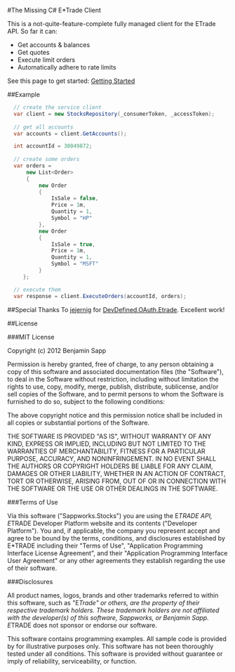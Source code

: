 #The Missing C# E*Trade Client

This is a not-quite-feature-complete fully managed client for the ETrade API.  So far it can:
 - Get accounts & balances
 - Get quotes
 - Execute limit orders
 - Automatically adhere to rate limits

See this page to get started:  [Getting Started](https://github.com/bmsapp/sappworks.stocks.public/wiki/Getting-Started)

##Example
```csharp
  // create the service client
  var client = new StocksRepository(_consumerToken, _accessToken);
  
  // get all accounts
  var accounts = client.GetAccounts();
```

```csharp
  int accountId = 30049872;
  
  // create some orders
  var orders = 
      new List<Order>
      {
          new Order
          {
              IsSale = false,
              Price = 1m,
              Quantity = 1,
              Symbol = "HP"
          },
          new Order
          {
              IsSale = true,
              Price = 1m,
              Quantity = 1,
              Symbol = "MSFT"
          }
     }; 

  // execute them
  var response = client.ExecuteOrders(accountId, orders);
```

##Special Thanks
To [jejernig](http://stackoverflow.com/users/616499/jejernig) for [DevDefined.OAuth.Etrade](https://github.com/jejernig/DevDefined.OAuth---Etrade/network).  Excellent work!

##License

###MIT License

Copyright (c) 2012 Benjamin Sapp

Permission is hereby granted, free of charge, to any person obtaining a copy
of this software and associated documentation files (the "Software"), to deal
in the Software without restriction, including without limitation the rights
to use, copy, modify, merge, publish, distribute, sublicense, and/or sell
copies of the Software, and to permit persons to whom the Software is
furnished to do so, subject to the following conditions:

The above copyright notice and this permission notice shall be included in
all copies or substantial portions of the Software.

THE SOFTWARE IS PROVIDED "AS IS", WITHOUT WARRANTY OF ANY KIND, EXPRESS OR
IMPLIED, INCLUDING BUT NOT LIMITED TO THE WARRANTIES OF MERCHANTABILITY,
FITNESS FOR A PARTICULAR PURPOSE, ACCURACY, AND NONINFRINGEMENT. IN NO EVENT 
SHALL THE AUTHORS OR COPYRIGHT HOLDERS BE LIABLE FOR ANY CLAIM, DAMAGES OR 
OTHER LIABILITY, WHETHER IN AN ACTION OF CONTRACT, TORT OR OTHERWISE, 
ARISING FROM, OUT OF OR IN CONNECTION WITH THE SOFTWARE OR THE USE OR OTHER 
DEALINGS IN	THE SOFTWARE.

###Terms of Use

Via this software ("Sappworks.Stocks") you are using the E*TRADE API, E*TRADE 
Developer Platform website and its contents ("Developer Platform").  You and, 
if applicable, the company you represent accept and agree to be bound by the 
terms, conditions, and disclosures established by E*TRADE including their 
"Terms of Use", "Application Programming Interface License Agreement", and 
their "Application Programming Interface User Agreement" or any other 
agreements they establish regarding the use of their software.

###Disclosures

All product names, logos, brands and other trademarks referred to within this
software, such as "E*Trade" or others, are the property of their 
respective trademark holders. These trademark holders are not affiliated with 
the developer(s) of this software, Sappworks, or Benjamin Sapp. E*TRADE does 
not sponsor or endorse our software.

This software contains programming examples.  All sample code is provided by 
for illustrative purposes only.  This software has not been thoroughly 
tested under all conditions.  This software is provided without guarantee 
or imply of reliability, serviceability, or function.
